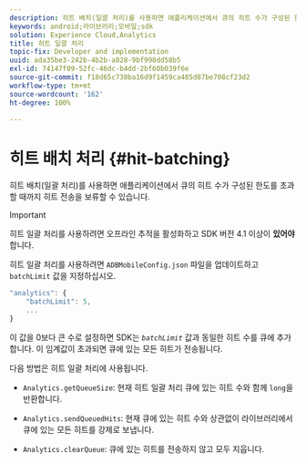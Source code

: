 ```yaml
---
description: 히트 배치(일괄 처리)를 사용하면 애플리케이션에서 큐의 히트 수가 구성된 한도를 초과할 때까지 히트 전송을 보류할 수 있습니다.
keywords: android;라이브러리;모바일;sdk
solution: Experience Cloud,Analytics
title: 히트 일괄 처리
topic-fix: Developer and implementation
uuid: ada35be3-242b-4b2b-a828-9bf998dd58b5
exl-id: 74147f09-52fc-46dc-b4dd-2bf60b039f6e
source-git-commit: f18d65c738ba16d9f1459ca485d87be708cf23d2
workflow-type: tm+mt
source-wordcount: '162'
ht-degree: 100%

---
```


# 히트 배치 처리 {#hit-batching}

히트 배치(일괄 처리)를 사용하면 애플리케이션에서 큐의 히트 수가 구성된 한도를 초과할 때까지 히트 전송을 보류할 수 있습니다.

>[!IMPORTANT]
>
>히트 일괄 처리를 사용하려면 오프라인 추적을 활성화하고 SDK 버전 4.1 이상이 **있어야** 합니다.

히트 일괄 처리를 사용하려면 `ADBMobileConfig.json` 파일을 업데이트하고 `batchLimit` 값을 지정하십시오.

```js
"analytics": {
    "batchLimit": 5,
    ...
}
```

이 값을 0보다 큰 수로 설정하면 SDK는 *`batchLimit`* 값과 동일한 히트 수를 큐에 추가합니다. 이 임계값이 초과되면 큐에 있는 모든 히트가 전송됩니다.

다음 방법은 히트 일괄 처리에 사용됩니다.

* `Analytics.getQueueSize`: 현재 히트 일괄 처리 큐에 있는 히트 수와 함께 `long`을 반환합니다.

* `Analytics.sendQueuedHits`: 현재 큐에 있는 히트 수와 상관없이 라이브러리에서 큐에 있는 모든 히트를 강제로 보냅니다.
* `Analytics.clearQueue`: 큐에 있는 히트를 전송하지 않고 모두 지웁니다.
